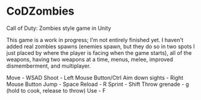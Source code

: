 # CoDZombies
Call of Duty: Zombies style game in Unity

This game is a work in progress; I'm not entirely finished yet. I haven't added real zombies spawns (enemies spawn, but they do so in two spots I just placed by where the player is facing when the game starts), all of the weapons, having two weapons at a time, menus, melee, improved dismemberment, and multiplayer. 

Move - WSAD
Shoot - Left Mouse Button/Ctrl
Aim down sights - Right Mouse Button
Jump - Space
Reload - R
Sprint - Shift
Throw grenade - g (hold to cook, release to throw)
Use - F
